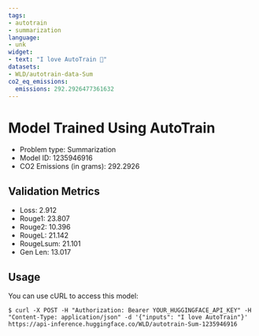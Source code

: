 ```yaml
---
tags:
- autotrain
- summarization
language:
- unk
widget:
- text: "I love AutoTrain 🤗"
datasets:
- WLD/autotrain-data-Sum
co2_eq_emissions:
  emissions: 292.2926477361632
---
```


# Model Trained Using AutoTrain

- Problem type: Summarization
- Model ID: 1235946916
- CO2 Emissions (in grams): 292.2926

## Validation Metrics

- Loss: 2.912
- Rouge1: 23.807
- Rouge2: 10.396
- RougeL: 21.142
- RougeLsum: 21.101
- Gen Len: 13.017

## Usage

You can use cURL to access this model:

```
$ curl -X POST -H "Authorization: Bearer YOUR_HUGGINGFACE_API_KEY" -H "Content-Type: application/json" -d '{"inputs": "I love AutoTrain"}' https://api-inference.huggingface.co/WLD/autotrain-Sum-1235946916
```